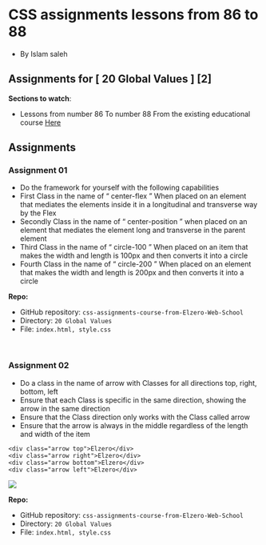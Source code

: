 # CSS assignments lessons from 86 to 88

- By Islam saleh

## Assignments for [ 20 Global Values ] [2]

**Sections to watch**:

- Lessons from number 86 To number 88 From the existing educational course [Here](https://www.youtube.com/playlist?list=PLDoPjvoNmBAzjsz06gkzlSrlev53MGIKe)

## Assignments

### Assignment 01

- Do the framework for yourself with the following capabilities
- First Class in the name of “ center-flex ” When placed on an element that mediates the elements inside it in a longitudinal and transverse way by the Flex
- Secondly Class in the name of “ center-position ” when placed on an element that mediates the element long and transverse in the parent element
- Third Class in the name of “ circle-100 ” When placed on an item that makes the width and length is 100px and then converts it into a circle
- Fourth Class in the name of “ circle-200 ” When placed on an element that makes the width and length is 200px and then converts it into a circle

**Repo:**

- GitHub repository: `css-assignments-course-from-Elzero-Web-School`
- Directory: `20 Global Values`
- File: `index.html, style.css`

<br />

### Assignment 02

- Do a class in the name of arrow with Classes for all directions top, right, bottom, left
- Ensure that each Class is specific in the same direction, showing the arrow in the same direction
- Ensure that the Class direction only works with the Class called arrow
- Ensure that the arrow is always in the middle regardless of the length and width of the item

```
<div class="arrow top">Elzero</div>
<div class="arrow right">Elzero</div>
<div class="arrow bottom">Elzero</div>
<div class="arrow left">Elzero</div>
```

![](https://elzero.org/wp-content/uploads/2021/03/css-assignments-lessons-86-88-1.png)

**Repo:**

- GitHub repository: `css-assignments-course-from-Elzero-Web-School`
- Directory: `20 Global Values`
- File: `index.html, style.css`
